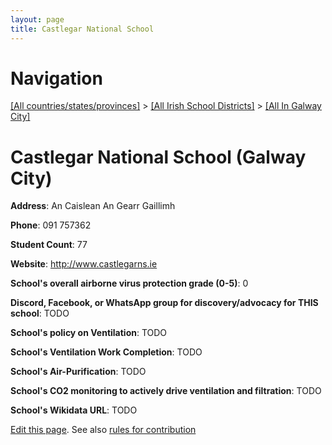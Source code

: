 ```yaml
---
layout: page
title: Castlegar National School
---
```

# Navigation

[[All countries/states/provinces]](../../..) > [[All Irish School Districts]](../..) > [[All In Galway City]](..)

# Castlegar National School (Galway City)

**Address**: An Caislean An Gearr Gaillimh

**Phone**: 091 757362

**Student Count**: 77

**Website**: <http://www.castlegarns.ie>

**School's overall airborne virus protection grade (0-5)**: 0

**Discord, Facebook, or WhatsApp group for discovery/advocacy for THIS school**: TODO

**School's policy on Ventilation**: TODO

**School's Ventilation Work Completion**: TODO

**School's Air-Purification**: TODO

**School's CO2 monitoring to actively drive ventilation and filtration**: TODO

**School's Wikidata URL**: TODO


[Edit this page](https://github.com/ventilate-schools/Ireland/edit/main/./Galway_City/Castlegar_National_School.md). See also [rules for contribution](../../../contribution-rules/)